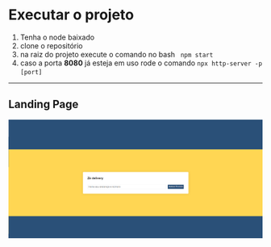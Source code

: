 <h1>Executar o projeto </h1>

<ol>
<li>Tenha o node baixado </li>
<li> clone o repositório</li>
<li> na raiz do projeto execute o comando no bash <code> npm start </code>
<li> caso a porta <strong>8080</strong> já esteja em uso rode o comando  <code>npx http-server -p [port]</code></li>
</ol>
<hr>
<h2>Landing Page</h2>
<img src="https://github.com/AdrianoMatias/Ze_Delivery/blob/master/capa.png" title="Capa" alt="landing page">
